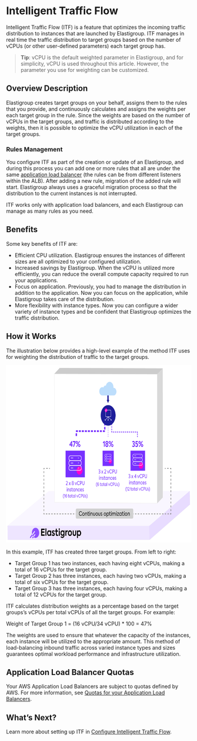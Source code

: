 # Intelligent Traffic Flow

Intelligent Traffic Flow (ITF) is a feature that optimizes the incoming traffic distribution to instances that are launched by Elastigroup. ITF manages in real time the traffic distribution to target groups based on the number of vCPUs (or other user-defined parameters) each target group has.

> **Tip**: vCPU is the default weighted parameter in Elastigroup, and for simplicity, vCPU is used throughout this article. However, the parameter you use for weighting can be customized.

## Overview Description

Elastigroup creates target groups on your behalf, assigns them to the rules that you provide, and continuously calculates and assigns the weights per each target group in the rule. Since the weights are based on the number of vCPUs in the target groups, and traffic is distributed according to the weights, then it is possible to optimize the vCPU utilization in each of the target groups.

### Rules Management

You configure ITF as part of the creation or update of an Elastigroup, and during this process you can add one or more rules that all are under the same [application load balancer](https://docs.aws.amazon.com/elasticloadbalancing/latest/application/introduction.html) (the rules can be from different listeners within the ALB). After adding a new rule, migration of the added rule will start. Elastigroup always uses a graceful migration process so that the distribution to the current instances is not interrupted.

ITF works only with application load balancers, and each Elastigroup can manage as many rules as you need.

## Benefits

Some key benefits of ITF are:
- Efficient CPU utilization. Elastigroup ensures the instances of different sizes are all optimized to your configured utilization.
- Increased savings by Elastigroup. When the vCPU is utilized more efficiently, you can reduce the overall compute capacity required to run your applications.
- Focus on application. Previously, you had to manage the distribution in addition to the application. Now you can focus on the application, while Elastigroup takes care of the distribution.
- More flexibility with instance types. Now you can configure a wider variety of instance types and be confident that Elastigroup optimizes the traffic distribution.

## How it Works

The illustration below provides a high-level example of the method ITF uses for weighting the distribution of traffic to the target groups.

<img src="/elastigroup/_media/intelligent-traffic-flow-overview-01.png" width="694" height="481" />

In this example, ITF has created three target groups. From left to right:
- Target Group 1 has two instances, each having eight vCPUs, making a total of 16 vCPUs for the target group.
- Target Group 2 has three instances, each having two vCPUs, making a total of six vCPUs for the target group.
- Target Group 3 has three instances, each having four vCPUs, making a total of 12 vCPUs for the target group.

ITF calculates distribution weights as a percentage based on the target groups’s vCPUs per total vCPUs of all the target groups. For example:

Weight of Target Group 1 = (16 vCPU/34 vCPU) * 100 = 47%

The weights are used to ensure that whatever the capacity of the instances, each instance will be utilized to the appropriate amount.  This method of load-balancing inbound traffic across varied instance types and sizes guarantees optimal workload performance and infrastructure utilization.

## Application Load Balancer Quotas

Your AWS Application Load Balancers are subject to quotas defined by AWS. For more information, see [Quotas for your Application Load Balancers](https://docs.aws.amazon.com/elasticloadbalancing/latest/application/load-balancer-limits.html).

## What’s Next?

Learn more about setting up ITF in [Configure Intelligent Traffic Flow](elastigroup/features/configure-intelligent-traffic-flow).
